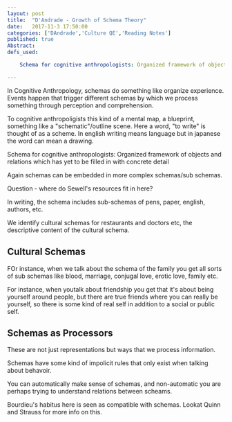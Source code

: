 ```yaml
---
layout: post
title:  "D'Andrade - Growth of Schema Theory"
date:   2017-11-3 17:50:00
categories: ['DAndrade','Culture QE','Reading Notes']
published: true
Abstract:
defs_used:

    Schema for cognitive anthropologists: Organized framework of objects and relations which has yet to be filled in with concrete detail

---
```


In Cognitive Anthropology, schemas do something like organize experience. Events happen that trigger different schemas by which we process something through perception and comprehension.

To cognitive anthropoligists this kind of a mental map, a blueprint, something like a "schematic"/outline scene. Here a word, "to write" is thought of as a scheme. In english writing means language but in japanese the word can mean a drawing.

<def>Schema for cognitive anthropologists: Organized framework of objects and relations which has yet to be filled in with concrete detail</def>

Again schemas can be embedded in more complex schemas/sub schemas.

Question - where do Sewell's resources fit in here?

In writing, the schema includes sub-schemas of pens, paper, english, authors, etc.

We identify cultural schemas for restaurants and doctors etc, the descriptive content of the cultural schema.

## Cultural Schemas

FOr instance, when we talk about the schema of the family you get all sorts of sub schemas like blood, marriage, conjugal love, erotic love, family etc.

For instance, when youtalk about friendship you get that it's about being yourself around people, but there are true friends where you can really be yourself, so there is some kind of real self in addition to a social or public self.

## Schemas as Processors

These are not just representations but ways that we process information.

Schemas have some kind of impolicit rules that only exist when talking about behavoir.

You can automatically make sense of schemas, and non-automatic you are perhaps trying to understand relations between scheams.

Bourdieu's habitus here is seen as compatible with schemas. Lookat Quinn and Strauss for more info on this.
